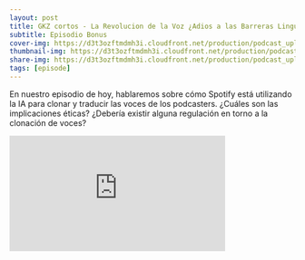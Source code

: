 ```yaml
---
layout: post
title: GKZ cortos - La Revolucion de la Voz ¿Adios a las Barreras Linguisticas?
subtitle: Episodio Bonus
cover-img: https://d3t3ozftmdmh3i.cloudfront.net/production/podcast_uploaded_episode/14743809/14743809-1696091789327-d6150ce5ba1a1.jpg
thumbnail-img: https://d3t3ozftmdmh3i.cloudfront.net/production/podcast_uploaded_episode/14743809/14743809-1696091789327-d6150ce5ba1a1.jpg
share-img: https://d3t3ozftmdmh3i.cloudfront.net/production/podcast_uploaded_episode/14743809/14743809-1696091789327-d6150ce5ba1a1.jpg
tags: [episode]
---
```


En nuestro episodio de hoy, hablaremos sobre cómo Spotify está utilizando la IA para clonar y traducir las voces de los podcasters. ¿Cuáles son las implicaciones éticas? ¿Debería existir alguna regulación en torno a la clonación de voces?
<iframe src='https://podcasters.spotify.com/pod/show/geekingzone/embed/episodes/GKZ-cortos---La-Revolucin-de-la-Voz-Adios-a-las-Barreras-Lingisticas-e2a01pu' height='204px' width='380px' frameborder='0' scrolling='no'></iframe>